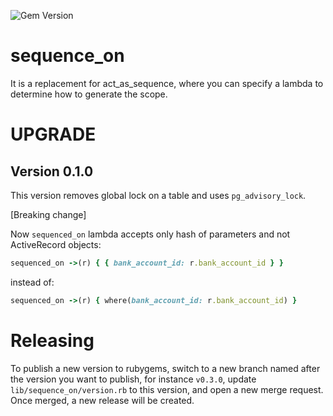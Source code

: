![Gem Version](https://badge.fury.io/rb/sequence_on.svg)

# sequence_on

It is a replacement for act_as_sequence, where you can specify a lambda to determine how to generate the scope.

# UPGRADE

## Version 0.1.0
This version removes global lock on a table and uses `pg_advisory_lock`.

[Breaking change]

Now `sequenced_on` lambda accepts only hash of parameters and not ActiveRecord objects:
```ruby
sequenced_on ->(r) { { bank_account_id: r.bank_account_id } }
```

instead of:
```ruby
sequenced_on ->(r) { where(bank_account_id: r.bank_account_id) }
```

# Releasing

To publish a new version to rubygems, switch to a new branch named after the version you want to publish,
for instance `v0.3.0`, update `lib/sequence_on/version.rb` to this version, and open a new merge request.
Once merged, a new release will be created.
